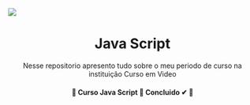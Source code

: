 <img src="https://img.shields.io/static/v1?label=JavaScript&message=Rocketseat&color=7159c1&style=for-the-badge&logo=ghost"/>

<h1 align="center">Java Script</h1>
<p align="center">Nesse repositorio apresento tudo sobre o meu periodo de curso na instituição Curso em Video</p>

<h4 align="center"> 
	🚧  Curso Java Script 🚀 Concluido ✔ 🚧
</h4>
